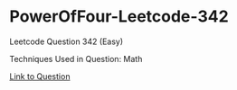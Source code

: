 # PowerOfFour-Leetcode-342

Leetcode Question 342 (Easy)

Techniques Used in Question:
Math

[Link to Question](https://leetcode.com/problems/power-of-four/)
